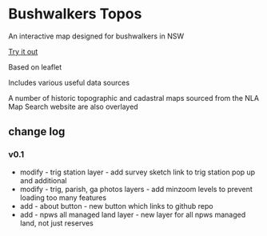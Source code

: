 # Bushwalkers Topos
An interactive map designed for bushwalkers in NSW

[Try it out](https://gangerang.github.io/bushwalkers-topos/index.html)

Based on leaflet

Includes various useful data sources

A number of historic topographic and cadastral maps sourced from the NLA Map Search website are also overlayed


## change log
### v0.1
- modify - trig station layer - add survey sketch link to trig station pop up and additional 
- modify - trig, parish, ga photos layers - add minzoom levels to prevent loading too many features
- add - about button - new button which links to github repo
- add - npws all managed land layer - new layer for all npws managed land, not just reserves